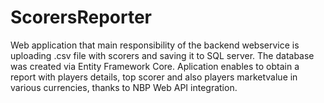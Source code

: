 # ScorersReporter
Web application that main responsibility of the backend webservice is uploading .csv file with scorers and saving it to SQL server. The database was created via Entity Framework Core. Aplication enables to obtain a report with players details, top scorer and also players marketvalue in various currencies, thanks to NBP Web API integration.
